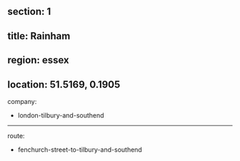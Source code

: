 section: 1
----
title: Rainham
----
region: essex
----
location: 51.5169, 0.1905
----
company:
- london-tilbury-and-southend
----
route:
- fenchurch-street-to-tilbury-and-southend

